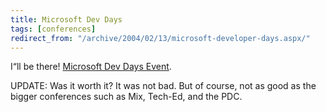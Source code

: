 ```yaml
---
title: Microsoft Dev Days
tags: [conferences]
redirect_from: "/archive/2004/02/13/microsoft-developer-days.aspx/"
---
```


I“ll be there! [Microsoft Dev Days
Event](http://msdn.microsoft.com/events/devdays "Microsoft Dev Days Event").

UPDATE: Was it worth it? It was not bad. But of course, not as good as
the bigger conferences such as Mix, Tech-Ed, and the PDC.

